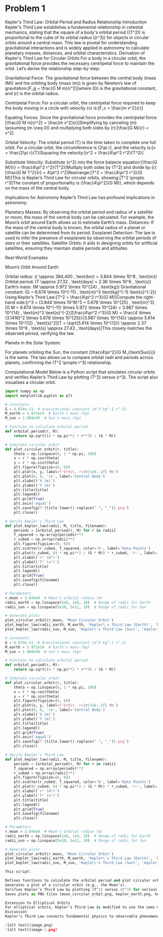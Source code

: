# Problem 1
Kepler's Third Law: Orbital Period and Radius Relationship
Introduction
Kepler's Third Law establishes a fundamental relationship in celestial mechanics, stating that the square of a body's orbital period ((T^2)) is proportional to the cube of its orbital radius ((r^3)) for objects in circular orbits around a central mass. This law is pivotal for understanding gravitational interactions and is widely applied in astronomy to calculate planetary masses, distances, and orbital characteristics.
Derivation of Kepler's Third Law for Circular Orbits
For a body in a circular orbit, the gravitational force provides the necessary centripetal force to maintain the orbit. Let’s derive the relationship step-by-step:

Gravitational Force: The gravitational force between the central body (mass (M)) and the orbiting body (mass (m)) is given by Newton’s law of gravitation:[F_g = \frac{G M m}{r^2}]where (G) is the gravitational constant, and (r) is the orbital radius.

Centripetal Force: For a circular orbit, the centripetal force required to keep the body moving in a circle with velocity (v) is:[F_c = \frac{m v^2}{r}]

Equating Forces: Since the gravitational force provides the centripetal force:[\frac{G M m}{r^2} = \frac{m v^2}{r}]Simplifying by canceling (m) (assuming (m \neq 0)) and multiplying both sides by (r):[\frac{G M}{r} = v^2]

Orbital Velocity: The orbital period (T) is the time taken to complete one full orbit. For a circular orbit, the circumference is (2\pi r), and the velocity is:[v = \frac{2\pi r}{T}]Squaring the velocity:[v^2 = \frac{4\pi^2 r^2}{T^2}]

Substitute Velocity: Substitute (v^2) into the force balance equation:[\frac{G M}{r} = \frac{4\pi^2 r^2}{T^2}]Multiply both sides by (T^2) and divide by (r):[\frac{G M T^2}{r} = 4\pi^2 r^2]Rearrange:[T^2 = \frac{4\pi^2 r^3}{G M}]This is Kepler’s Third Law for circular orbits, showing:[T^2 \propto r^3]The constant of proportionality is (\frac{4\pi^2}{G M}), which depends on the mass of the central body.


Implications for Astronomy
Kepler’s Third Law has profound implications in astronomy:

Planetary Masses: By observing the orbital period and radius of a satellite or moon, the mass of the central body can be calculated. For example, the Moon’s orbit around Earth allows us to estimate Earth’s mass.
Distances: If the mass of the central body is known, the orbital radius of a planet or satellite can be determined from its period.
Exoplanet Detection: The law is used to infer the presence of exoplanets by observing the orbital periods of stars or their satellites.
Satellite Orbits: It aids in designing orbits for artificial satellites, ensuring they maintain stable periods and altitudes.

Real-World Examples

Moon’s Orbit Around Earth:

Orbital radius: (r \approx 384,400 , \text{km} = 3.844 \times 10^8 , \text{m})
Orbital period: (T \approx 27.32 , \text{days} = 2.36 \times 10^6 , \text{s})
Earth’s mass: (M \approx 5.972 \times 10^{24} , \text{kg})
Gravitational constant: (G = 6.674 \times 10^{-11} , \text{m}^3 \text{kg}^{-1} \text{s}^{-2})
Using Kepler’s Third Law:[T^2 = \frac{4\pi^2 r^3}{G M}]Compute the right-hand side:[r^3 = (3.844 \times 10^8)^3 = 5.678 \times 10^{25} , \text{m}^3][G M = 6.674 \times 10^{-11} \times 5.972 \times 10^{24} = 3.987 \times 10^{14} , \text{m}^3 \text{s}^{-2}][\frac{4\pi^2 r^3}{G M} = \frac{4 \times (3.1416)^2 \times 5.678 \times 10^{25}}{3.987 \times 10^{14}} \approx 5.614 \times 10^{12} , \text{s}^2][T = \sqrt{5.614 \times 10^{12}} \approx 2.37 \times 10^6 , \text{s} \approx 27.43 , \text{days}]This closely matches the observed period, verifying the law.


Planets in the Solar System:

For planets orbiting the Sun, the constant (\frac{4\pi^2}{G M_{\text{Sun}}}) is the same. The law allows us to compare orbital radii and periods across planets, confirming the (T^2 \propto r^3) relationship.



Computational Model
Below is a Python script that simulates circular orbits and verifies Kepler’s Third Law by plotting (T^2) versus (r^3). The script also visualizes a circular orbit.
```python
import numpy as np
import matplotlib.pyplot as plt

# Constants
G = 6.674e-11  # Gravitational constant (m^3 kg^-1 s^-2)
M_earth = 5.972e24  # Earth's mass (kg)
M_sun = 1.989e30  # Sun's mass (kg)

# Function to calculate orbital period
def orbital_period(r, M):
    return np.sqrt((4 * np.pi**2 * r**3) / (G * M))

# Simulate circular orbit
def plot_circular_orbit(r, title):
    theta = np.linspace(0, 2 * np.pi, 100)
    x = r * np.cos(theta)
    y = r * np.sin(theta)
    plt.figure(figsize=(6, 6))
    plt.plot(x, y, label=f'Orbit, r={r/1e6:.1f} Mm')
    plt.plot(0, 0, 'ro', label='Central Body')
    plt.xlabel('X (m)')
    plt.ylabel('Y (m)')
    plt.title(title)
    plt.legend()
    plt.grid(True)
    plt.axis('equal')
    plt.savefig(f'{title.lower().replace(" ", "_")}.png')
    plt.close()

# Verify Kepler's Third Law
def plot_kepler_law(radii, M, title, filename):
    periods = [orbital_period(r, M) for r in radii]
    T_squared = np.array(periods)**2
    r_cubed = np.array(radii)**3
    plt.figure(figsize=(8, 6))
    plt.scatter(r_cubed, T_squared, color='b', label='Data Points')
    plt.plot(r_cubed, (4 * np.pi**2 / (G * M)) * r_cubed, 'r-', label='Kepler\'s Law')
    plt.xlabel('r³ (m³)')
    plt.ylabel('T² (s²)')
    plt.title(title)
    plt.legend()
    plt.grid(True)
    plt.savefig(filename)
    plt.close()

# Parameters
r_moon = 3.844e8  # Moon's orbital radius (m)
radii_earth = np.linspace(1e8, 1e9, 10)  # Range of radii for Earth
radii_sun = np.linspace(5e10, 5e11, 10)  # Range of radii for Sun

# Generate plots
plot_circular_orbit(r_moon, 'Moon Circular Orbit')
plot_kepler_law(radii_earth, M_earth, 'Kepler\'s Third Law (Earth)', 'kepler_earth.png')
plot_kepler_law(radii_sun, M_sun, 'Kepler\'s Third Law (Sun)', 'kepler_sun.png')

# Constants
G = 6.674e-11  # Gravitational constant (m^3 kg^-1 s^-2)
M_earth = 5.972e24  # Earth's mass (kg)
M_sun = 1.989e30  # Sun's mass (kg)

# Function to calculate orbital period
def orbital_period(r, M):
    return np.sqrt((4 * np.pi**2 * r**3) / (G * M))

# Simulate circular orbit
def plot_circular_orbit(r, title):
    theta = np.linspace(0, 2 * np.pi, 100)
    x = r * np.cos(theta)
    y = r * np.sin(theta)
    plt.figure(figsize=(6, 6))
    plt.plot(x, y, label=f'Orbit, r={r/1e6:.1f} Mm')
    plt.plot(0, 0, 'ro', label='Central Body')
    plt.xlabel('X (m)')
    plt.ylabel('Y (m)')
    plt.title(title)
    plt.legend()
    plt.grid(True)
    plt.axis('equal')
    plt.savefig(f'{title.lower().replace(" ", "_")}.png')
    plt.close()

# Verify Kepler's Third Law
def plot_kepler_law(radii, M, title, filename):
    periods = [orbital_period(r, M) for r in radii]
    T_squared = np.array(periods)**2
    r_cubed = np.array(radii)**3
    plt.figure(figsize=(8, 6))
    plt.scatter(r_cubed, T_squared, color='b', label='Data Points')
    plt.plot(r_cubed, (4 * np.pi**2 / (G * M)) * r_cubed, 'r-', label='Kepler\'s Law')
    plt.xlabel('r³ (m³)')
    plt.ylabel('T² (s²)')
    plt.title(title)
    plt.legend()
    plt.grid(True)
    plt.savefig(filename)
    plt.close()

# Parameters
r_moon = 3.844e8  # Moon's orbital radius (m)
radii_earth = np.linspace(1e8, 1e9, 10)  # Range of radii for Earth
radii_sun = np.linspace(5e10, 5e11, 10)  # Range of radii for Sun

# Generate plots
plot_circular_orbit(r_moon, 'Moon Circular Orbit')
plot_kepler_law(radii_earth, M_earth, 'Kepler\'s Third Law (Earth)', 'kepler_earth.png')
plot_kepler_law(radii_sun, M_sun, 'Kepler\'s Third Law (Sun)', 'kepler_sun.png')

This script:

Defines functions to calculate the orbital period and plot circular orbits.
Generates a plot of a circular orbit (e.g., the Moon’s).
Verifies Kepler’s Third Law by plotting (T^2) versus (r^3) for various radii, showing a linear relationship.
Saves plots as PNG files (moon_circular_orbit.png, kepler_earth.png, kepler_sun.png).

Extension to Elliptical Orbits
For elliptical orbits, Kepler’s Third Law is modified to use the semi-major axis (a) instead of the radius (r):[T^2 = \frac{4\pi^2 a^3}{G M}]This holds because the semi-major axis represents the average distance in an elliptical orbit. The law applies to all bound orbits (circular or elliptical) and is used to study comets, asteroids, and exoplanets. For highly eccentric orbits, the period still depends on the semi-major axis, but the dynamics are more complex due to varying orbital speeds.
Discussion
Kepler’s Third Law connects fundamental physics to observable phenomena, enabling precise calculations of masses and distances in the Solar System and beyond. Its application to elliptical orbits broadens its utility, covering diverse celestial bodies. The computational model confirms the law’s predictions, and graphical representations provide intuitive insights into orbital mechanics.

![alt text](image.png)
![alt text](image-1.png)